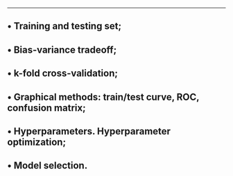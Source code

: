 -----------------------------------------------------------------------------
• Training and testing set;
-----------------------------------------------------------
• Bias-variance tradeoff;
---------------------------------------------------------------
• k-fold cross-validation;
-------------------------------------------------------------------
• Graphical methods: train/test curve, ROC, confusion matrix;
---------------------------------------------------------------------
• Hyperparameters. Hyperparameter optimization;
----------------------------------------------------------
• Model selection.
-------------------------------------------------------------
